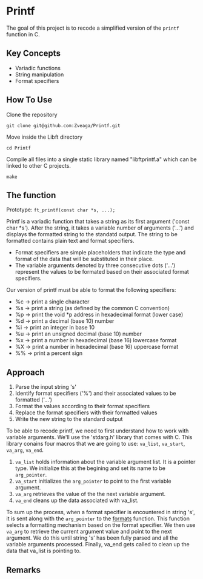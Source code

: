 # Printf
The goal of this project is to recode a simplified version of the `printf` function in C.

## Key Concepts
- Variadic functions
- String manipulation
- Format specifiers

## How To Use
Clone the repository
```
git clone git@github.com:Zveaga/Printf.git
```
Move inside the Libft directory
```
cd Printf
```
Compile all files into a single static library named "libftprintf.a" which can be linked to other C projects.
```
make
```

## The function

Prototype: `ft_printf(const char *s, ...);`

Printf is a variadic function that takes a string as its first argument ('const char *s'). After the string, it takes a variable number of arguments ('...') and displays the formatted string to the standatd output. The string to be formatted contains plain text and format specifiers.

- Format specifiers are simple placeholders that indicate the type and format of the data that will be substituted in their place.
- The variable arguments denoted by three consecutive dots ('...') represent the values to be formated based on their associated format specifiers.

Our version of printf must be able to format the following specifiers:

- %c -> print a single character
- %s -> print a string (as defined by the common C convention)
- %p -> print the void *p address in hexadecimal format (lower case)
- %d -> print a decimal (base 10) number
- %i -> print an integer in base 10
- %u -> print an unsigned decimal (base 10) number
- %x -> print a number in hexadecimal (base 16) lowercase format
- %X -> print a number in hexadecimal (base 16) uppercase format
- %% -> print a percent sign

## Approach

1. Parse the input string 's'
2. Identify format specifiers ('%') and their associated values to be formatted ('...')
3. Format the values according to their format specifiers
4. Replace the format specifiers with their formatted values
5. Write the new string to the standard output

To be able to recode printf, we need to first understand how to work with variable arguments. We'll use the 'stdarg.h' library that comes with C. This library conains four macros that we are going to use: `va_list`, `va_start`, `va_arg`, `va_end`.
1. `va_list` holds information about the variable argument list. It is a pointer type. We initialize this at the begining and set its name to be `arg_pointer`.
2. `va_start` initializes the `arg_pointer` to point to the first variable argument.
4. `va_arg` retrieves the value of the the next variable argument.
5. `va_end` cleans up the data associated with va_list.

To sum up the process, when a format specifier is encountered in string 's', it is sent along with the `arg_pointer` to the [formats](https://github.com/Zveaga/Printf/blob/main/ft_printf.c) function. This function selects a formatting mechanism based on the format specifier. We then use `va_arg` to retrieve the current argument value and point to the next argument. We do this until string 's' has been fully parsed and all the variable arguments processed. Finally, va_end gets called to clean up the data that va_list is pointing to.

## Remarks





